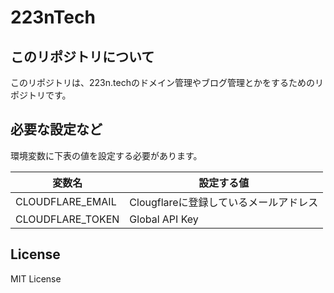 # 223nTech

## このリポジトリについて

このリポジトリは、223n.techのドメイン管理やブログ管理とかをするためのリポジトリです。

## 必要な設定など

環境変数に下表の値を設定する必要があります。

| 変数名            | 設定する値                             |
| ----------------- | -------------------------------------- |
| CLOUDFLARE_EMAIL  | Clougflareに登録しているメールアドレス |
| CLOUDFLARE_TOKEN  | Global API Key                         |

## License

MIT License
